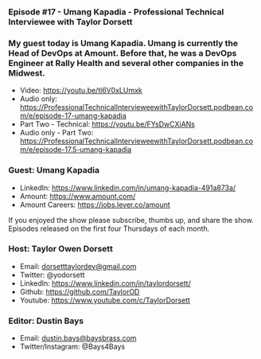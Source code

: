 ### Episode #17 - Umang Kapadia - Professional Technical Interviewee with Taylor Dorsett

### My guest today is Umang Kapadia. Umang is currently the Head of DevOps at Amount. Before that, he was a DevOps Engineer at Rally Health and several other companies in the Midwest.

- Video: https://youtu.be/tl6V0xLUmxk
- Audio only: https://ProfessionalTechnicalIntervieweewithTaylorDorsett.podbean.com/e/episode-17-umang-kapadia
- Part Two - Technical: https://youtu.be/FYsDwCXiANs
- Audio only - Part Two: https://ProfessionalTechnicalIntervieweewithTaylorDorsett.podbean.com/e/episode-17.5-umang-kapadia

### Guest: Umang Kapadia
- LinkedIn: https://www.linkedin.com/in/umang-kapadia-491a873a/
- Amount: https://www.amount.com/
- Amount Careers: https://jobs.lever.co/amount

If you enjoyed the show please subscribe, thumbs up, and share the show.
Episodes released on the first four Thursdays of each month.

### Host: Taylor Owen Dorsett
- Email: dorsetttaylordev@gmail.com
- Twitter: @yodorsett
- LinkedIn: https://www.linkedin.com/in/taylordorsett/
- Github: https://github.com/TaylorOD
- Youtube: https://www.youtube.com/c/TaylorDorsett

### Editor: Dustin Bays
- Email: dustin.bays@baysbrass.com
- Twitter/Instagram: @Bays4Bays